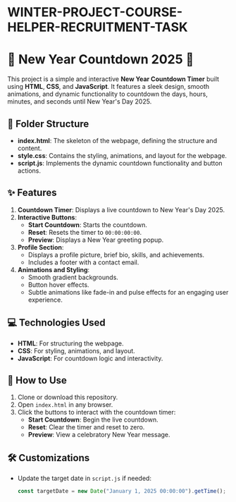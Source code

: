 # WINTER-PROJECT-COURSE-HELPER-RECRUITMENT-TASK
# 🎉 New Year Countdown 2025 🎉

This project is a simple and interactive **New Year Countdown Timer** built using **HTML**, **CSS**, and **JavaScript**. It features a sleek design, smooth animations, and dynamic functionality to countdown the days, hours, minutes, and seconds until New Year's Day 2025.

## 📂 Folder Structure

- **index.html**: The skeleton of the webpage, defining the structure and content.  
- **style.css**: Contains the styling, animations, and layout for the webpage.  
- **script.js**: Implements the dynamic countdown functionality and button actions.  

## ✨ Features

1. **Countdown Timer**: Displays a live countdown to New Year's Day 2025.
2. **Interactive Buttons**:
   - **Start Countdown**: Starts the countdown.
   - **Reset**: Resets the timer to `00:00:00:00`.
   - **Preview**: Displays a New Year greeting popup.
3. **Profile Section**: 
   - Displays a profile picture, brief bio, skills, and achievements.
   - Includes a footer with a contact email.
4. **Animations and Styling**: 
   - Smooth gradient backgrounds.
   - Button hover effects.
   - Subtle animations like fade-in and pulse effects for an engaging user experience.

## 💻 Technologies Used

- **HTML**: For structuring the webpage.
- **CSS**: For styling, animations, and layout.
- **JavaScript**: For countdown logic and interactivity.

## 🚀 How to Use

1. Clone or download this repository.
2. Open `index.html` in any browser.
3. Click the buttons to interact with the countdown timer:
   - **Start Countdown**: Begin the live countdown.
   - **Reset**: Clear the timer and reset to zero.
   - **Preview**: View a celebratory New Year message.

## 🛠️ Customizations

- Update the target date in `script.js` if needed:
  ```javascript
  const targetDate = new Date("January 1, 2025 00:00:00").getTime();
